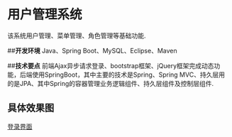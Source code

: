 ﻿
# 用户管理系统
该系统用户管理、菜单管理、角色管理等基础功能.

##**开发环境**
Java、Spring Boot、MySQL、Eclipse、Maven

##**技术要点**
前端Ajax异步请求登录、bootstrap框架、jQuery框架完成动态功能，后端使用SpringBoot，其中主要的技术是Spring、Spring MVC、持久层用的是JPA、其中Spring的容器管理业务逻辑组件、持久层组件及控制层组件.


## 具体效果图
[登录界面](https://github.com/HuanbinWu/ab/blob/master/%E6%95%88%E6%9E%9C%E5%9B%BE/1.png)
[](https://github.com/HuanbinWu/ab/blob/master/%E6%95%88%E6%9E%9C%E5%9B%BE/2.png)
[](https://github.com/HuanbinWu/ab/blob/master/%E6%95%88%E6%9E%9C%E5%9B%BE/3.png)
[](https://github.com/HuanbinWu/ab/blob/master/%E6%95%88%E6%9E%9C%E5%9B%BE/4.png)
[](https://github.com/HuanbinWu/ab/blob/master/%E6%95%88%E6%9E%9C%E5%9B%BE/5.png)
